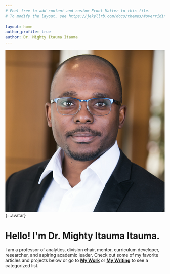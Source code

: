 ```yaml
---
# Feel free to add content and custom Front Matter to this file.
# To modify the layout, see https://jekyllrb.com/docs/themes/#overriding-theme-defaults

layout: home
author_profile: true
author: Dr. Mighty Itauma Itauma
---
```


![Dr. Mighty Itauma Itauma](/assets/images/DrItaumaHeadshotNU.jpg){: .avatar} 

# Hello! I'm Dr. Mighty Itauma Itauma. 
I am a professor of analytics, division chair, mentor, curriculum developer, researcher, and aspiring academic leader. Check out some of my favorite articles and projects below or go to [**My Work**](/mywork) or [**My Writing**](/mywriting) to see a categorized list.


<!-- Start of HubSpot Embed Code -->
  <script type="text/javascript" id="hs-script-loader" async defer src="//js.hs-scripts.com/7578707.js"></script>
<!-- End of HubSpot Embed Code -->

